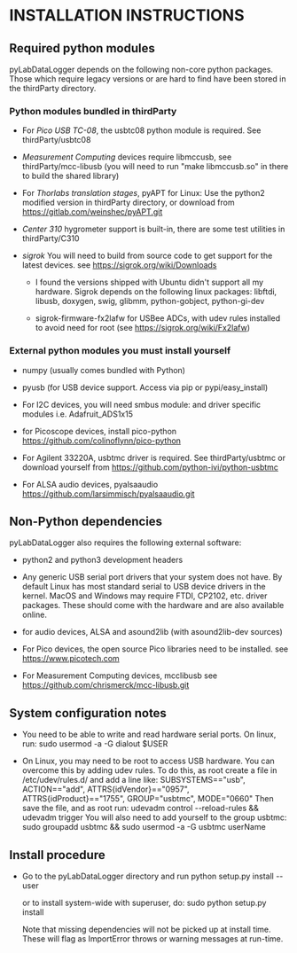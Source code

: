 # INSTALLATION INSTRUCTIONS

## Required python modules

pyLabDataLogger depends on the following non-core python packages.
Those which require legacy versions or are hard to find have been stored in the thirdParty directory.

### Python modules bundled in thirdParty

- For *Pico USB TC-08*, the usbtc08 python module is required. See thirdParty/usbtc08

- *Measurement Computing* devices require libmccusb, see thirdParty/mcc-libusb
  (you will need to run "make libmccusb.so" in there to build the shared library)

- For *Thorlabs translation stages*, pyAPT for Linux:
  Use the python2 modified version in thirdParty directory, or download from https://gitlab.com/weinshec/pyAPT.git

- *Center 310* hygrometer support is built-in, there are some test utilities in thirdParty/C310

- *sigrok*
  You will need to build from source code to get support for the latest devices.
  see https://sigrok.org/wiki/Downloads

    - I found the versions shipped with Ubuntu didn't support all my hardware. Sigrok depends on the following linux packages:
        libftdi, libusb, doxygen, swig, glibmm, python-gobject, python-gi-dev

    - sigrok-firmware-fx2lafw for USBee ADCs, with udev rules installed to avoid
      need for root (see https://sigrok.org/wiki/Fx2lafw)

### External python modules you must install yourself

- numpy (usually comes bundled with Python)

- pyusb (for USB device support. Access via pip or pypi/easy_install)

- For I2C devices, you will need smbus module:
  and driver specific modules i.e. Adafruit_ADS1x15

- for Picoscope devices, install pico-python
  https://github.com/colinoflynn/pico-python

- For Agilent 33220A, usbtmc driver is required.
  See thirdParty/usbtmc or download yourself from https://github.com/python-ivi/python-usbtmc

- For ALSA audio devices, pyalsaaudio
  https://github.com/larsimmisch/pyalsaaudio.git

## Non-Python dependencies

pyLabDataLogger also requires the following external software:

- python2 and python3 development headers

- Any generic USB serial port drivers that your system does not have. By default Linux has most standard serial to USB device drivers in the kernel. MacOS and Windows may require FTDI, CP2102, etc. driver packages. These should come with the hardware and are also available online.

- for audio devices, ALSA and asound2lib (with asound2lib-dev sources)
    
- For Pico devices, the open source Pico libraries need to be installed.
  see https://www.picotech.com

- For Measurement Computing devices, mcclibusb
  see https://github.com/chrismerck/mcc-libusb.git

## System configuration notes

- You need to be able to write and read hardware serial ports. On linux, run:
    sudo usermod -a -G dialout $USER

- On Linux, you may need to be root to access USB hardware. You can overcome this by adding udev rules.
  To do this, as root create a file in /etc/udev/rules.d/ and add a line like:
  SUBSYSTEMS=="usb", ACTION=="add", ATTRS{idVendor}=="0957", ATTRS{idProduct}=="1755", GROUP="usbtmc", MODE="0660"
  Then save the file, and as root run: udevadm control --reload-rules && udevadm trigger
  You will also need to add yourself to the group usbtmc: sudo groupadd usbtmc && sudo usermod -a -G usbtmc userName

## Install procedure

- Go to the pyLabDataLogger directory and run
  python setup.py install --user

  or to install system-wide with superuser, do:
  sudo python setup.py install

  Note that missing dependencies will not be picked up at install time. These will flag
  as ImportError throws or warning messages at run-time.
